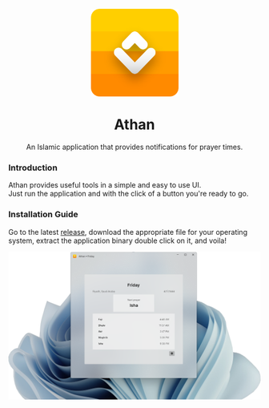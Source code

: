 <p align="center">
  <img width="175" height="175" align="center" src="Assets/Logo.png">
</p>

<h1 align="center">
  Athan
</h1>

<p align="center">
  An Islamic application that provides notifications for prayer times.
</p>

### Introduction

Athan provides useful tools in a simple and easy to use UI.  
Just run the application and with the click of a button you're ready to go.

### Installation Guide

Go to the latest [release](https://google.com), download the appropriate file for your operating system, extract the
application binary double click on it, and voila!

<p align="center">
  <img align="center" src="Assets/Screenshot.png">
</p>